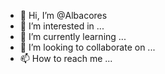 - 👋 Hi, I’m @Albacores
- 👀 I’m interested in ...
- 🌱 I’m currently learning ...
- 💞️ I’m looking to collaborate on ...
- 📫 How to reach me ...

<!---
Albacores/Albacores is a ✨ special ✨ repository because its `README.md` (this file) appears on your GitHub profile.
You can click the Preview link to take a look at your changes.
--->
